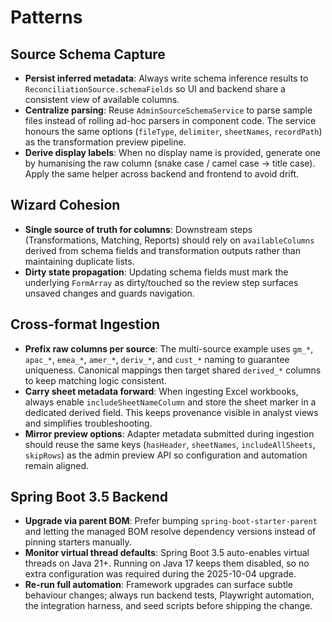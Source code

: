 # Patterns

## Source Schema Capture
- **Persist inferred metadata**: Always write schema inference results to `ReconciliationSource.schemaFields` so UI and
  backend share a consistent view of available columns.
- **Centralize parsing**: Reuse `AdminSourceSchemaService` to parse sample files instead of rolling ad-hoc parsers in
  component code. The service honours the same options (`fileType`, `delimiter`, `sheetNames`, `recordPath`) as the
  transformation preview pipeline.
- **Derive display labels**: When no display name is provided, generate one by humanising the raw column (snake case /
  camel case -> title case). Apply the same helper across backend and frontend to avoid drift.

## Wizard Cohesion
- **Single source of truth for columns**: Downstream steps (Transformations, Matching, Reports) should rely on
  `availableColumns` derived from schema fields and transformation outputs rather than maintaining duplicate lists.
- **Dirty state propagation**: Updating schema fields must mark the underlying `FormArray` as dirty/touched so the
  review step surfaces unsaved changes and guards navigation.

## Cross-format Ingestion
- **Prefix raw columns per source**: The multi-source example uses `gm_*`, `apac_*`, `emea_*`, `amer_*`, `deriv_*`, and
  `cust_*` naming to guarantee uniqueness. Canonical mappings then target shared `derived_*` columns to keep matching
  logic consistent.
- **Carry sheet metadata forward**: When ingesting Excel workbooks, always enable `includeSheetNameColumn` and store the
  sheet marker in a dedicated derived field. This keeps provenance visible in analyst views and simplifies
  troubleshooting.
- **Mirror preview options**: Adapter metadata submitted during ingestion should reuse the same keys (`hasHeader`,
  `sheetNames`, `includeAllSheets`, `skipRows`) as the admin preview API so configuration and automation remain aligned.

## Spring Boot 3.5 Backend
- **Upgrade via parent BOM**: Prefer bumping `spring-boot-starter-parent` and letting the managed BOM resolve
  dependency versions instead of pinning starters manually.
- **Monitor virtual thread defaults**: Spring Boot 3.5 auto-enables virtual threads on Java 21+. Running on Java 17 keeps
  them disabled, so no extra configuration was required during the 2025-10-04 upgrade.
- **Re-run full automation**: Framework upgrades can surface subtle behaviour changes; always run backend tests,
  Playwright automation, the integration harness, and seed scripts before shipping the change.
